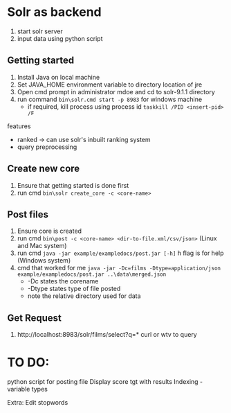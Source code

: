 # Solr as backend

1. start solr server
2. input data using python script

## Getting started

1. Install Java on local machine
2. Set JAVA_HOME environment variable to directory location of jre
3. Open cmd prompt in administrator mdoe and cd to solr-9.1.1 directory
4. run command `bin\solr.cmd start -p 8983` for windows machine
    - if required, kill process using process id `taskkill /PID <insert-pid> /F`

features
- ranked -> can use solr's inbuilt ranking system
- query preprocessing


## Create new core
1. Ensure that getting started is done first
2. run cmd `bin\solr create_core -c <core-name>`

## Post files
1. Ensure core is created
2. run cmd `bin\post -c <core-name> <dir-to-file.xml/csv/json>` (Linux and Mac system)
3. run cmd `java -jar example/exampledocs/post.jar [-h]` h flag is for help (Windows system)
4. cmd that worked for me `java -jar -Dc=films -Dtype=application/json  example/exampledocs/post.jar ..\data\merged.json`
    - -Dc states the corename
    - -Dtype states type of file posted
    - note the relative directory used for data

## Get Request
1. http://localhost:8983/solr/films/select?q=* curl or wtv to query


# TO DO:
python script for posting file
Display score tgt with results
Indexing - variable types

Extra:
Edit stopwords